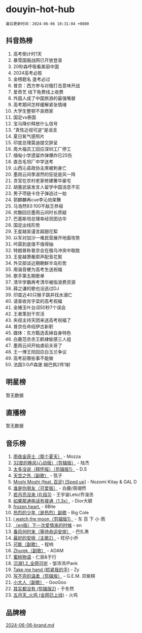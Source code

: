 # douyin-hot-hub

`最后更新时间：2024-06-06 10:31:04 +0800`

## 抖音热榜

1. 高考倒计时1天
1. 暴雪国服战网已开放登录
1. 20秒森呼吸看美丽中国
1. 2024高考必胜
1. 金榜题名 逢考必过
1. 普京：西方参与对俄打击意味开战
1. 爱奇艺 线下免费线上收费
1. 外国人成了中国旅游的最强嘴替
1. 高考期间怎样缓解紧张情绪
1. 大学生整顿不良商家
1. 国足vs泰国
1. 宝马降价释放什么信号
1. “真性近视可逆”是谣言
1. 夏日氧气感照片
1. 印度总理莫迪提交辞呈
1. 周大福员工回应深圳工厂停工
1. 缅甸小学遗留炸弹爆炸已25伤
1. 直击毛坦厂中学送考
1. 山西沁县政协主席被刺身亡
1. 墨雨云间季淑然的狂徒是风一阵
1. 贪官在农村老家修建奢华豪宅
1. 胡塞武装发言人留学中国消息不实
1. 男子项链卡住子弹逃过一劫
1. 郭麒麟再cue李沁劝架舞
1. 马浩然83:100不敌王恭祖
1. 优酷回应墨雨云间时长质疑
1. 巴基斯坦总理率经贸团访华
1. 国足出线形势
1. 王星越吴谨言超甜花絮
1. 以军对加沙一难民营展开地面攻势
1. 吟霖到底值不值得抽
1. 特朗普称普京会在俄乌冲突中取胜
1. 王星越萧蘅原声配音花絮
1. 外交部谈近期朝鲜半岛形势
1. 用谐音梗为高考生送祝福
1. 歌手第五期歌单
1. 清华学霸再考清华被指浪费资源
1. 薛之谦的歌也没逃过DJ
1. 印度近40只猴子跳井找水溺亡
1. 请查收肖宇梁的高考祝福
1. 金猪玉叶台词50秒7个误会
1. 王者策划干农活
1. 央视主持天团来送高考祝福了
1. 普京任命绍伊古新职
1. 媒体：东方甄选丢掉自身特色
1. 白鹿范丞丞王鹤棣偷感三人组
1. 墨雨云间开始虐前夫哥了
1. 王一博王阳回应白玉兰争议
1. 高考前哪些事不能做
1. 法国3:0卢森堡 姆巴佩2传1射

## 明星榜

暂无数据

## 直播榜

暂无数据

## 音乐榜

1. [雨夜金菲士（那个夏天）](https://sf6-cdn-tos.douyinstatic.com/obj/tos-cn-ve-2774/osPmPLDWQBBE2Z6bftCgYwkFaF4pEYEneXaZQs) - Mozza
1. [32度的晚风(心动版）（剪辑版）](https://sf6-cdn-tos.douyinstatic.com/obj/tos-cn-ve-2774/owNyabsyWdzUulxhoJfK8IBXgp0UMQAHpvGh2B) - 陆杰
1. [太多没说（释怀版）（剪辑版1）](https://sf3-cdn-tos.douyinstatic.com/obj/tos-cn-ve-2774/oEbKIiDC0BA8CJOQHYA6aeCVYeHgckHdntZSDj) - D.S
1. [天空之外（副歌）](https://sf27-cdn-tos.douyinstatic.com/obj/tos-cn-ve-2774/oAYn0BTp8jS8iSyZSHMUWAikyvAWI1c7aiJTr) - 弦子
1. [Moshi Moshi (feat. 百足) [Sped up]](https://sf3-cdn-tos.douyinstatic.com/obj/tos-cn-ve-2774/ocCPFQcXJLeroaIdQLIGAoeeYM3OAUYGDguHXz) - Nozomi Kitay & GAL D
1. [谁是你朋友（可爱版）](https://sf3-cdn-tos.douyinstatic.com/obj/tos-cn-ve-2774/owKjggBwGZexYCjVAIeEFURf1LJTjMDaK6AzKN) - 白鹿/周翊然
1. [若月亮没来 (片段3)](https://sf27-cdn-tos.douyinstatic.com/obj/tos-cn-ve-2774/okfyEUsGW1B1ovJi5JiN9IjvAT2lMwA054GoEB) - 王宇宙Leto/乔浚丞
1. [如果那通电话有接通（1.3x）](https://sf3-cdn-tos.douyinstatic.com/obj/tos-cn-ve-2774/ocJeJKhUhAJG8EYZiEFfGFAPkD3beMQ5mwDv1e) - Dior大颖
1. [frozen heart.](https://sf6-cdn-tos.douyinstatic.com/obj/tos-cn-ve-2774/oIIWJfyjIACZA9zQMtnJ6hQQhFC4vhCupoRBsO) - 8Bite
1. [热烈的少年（是热烈）副歌](https://sf3-cdn-tos.douyinstatic.com/obj/tos-cn-ve-2774/owVNI0CLDAUMtSz6TEYvfFBFL4UDFFhLfgK8fa) - Big Cole
1. [i watch the moon（剪辑版1）](https://sf5-hl-cdn-tos.douyinstatic.com/obj/tos-cn-ve-2774/o0I9mSChzHZANMJIEBfkCQzzg6N5WAcVtqft9P) - 东 百 下 小 雨
1. [（en版）下一次爱情来的时候](https://sf5-hl-cdn-tos.douyinstatic.com/obj/tos-cn-ve-2774/owZIscFWHUMFAbrAisiax4ioKVNAKH9jYvbBk) - en
1. [春风何时来（等待命运安排）](https://sf27-cdn-tos.douyinstatic.com/obj/tos-cn-ve-2774/oICBNbD3gelMfB4WgiD1KI2jQtXZE2FgHLwtsl) - 巴扎黑
1. [最好的安排（主歌2）](https://sf5-hl-cdn-tos.douyinstatic.com/obj/tos-cn-ve-2774/oMMZX1DuHpMwgoDztBmZswgQnbCeeANZxBHkFY) - 旺仔小乔
1. [可能（副歌）](https://sf5-hl-cdn-tos.douyinstatic.com/obj/tos-cn-ve-2774/cde1731888894259b333569393c2fb51) - 程响
1. [Zhurek（副歌）](https://sf5-hl-cdn-tos.douyinstatic.com/obj/tos-cn-ve-2774/ooQm8FBZQDlf0btEYgVpCcSCQfrdJGBEKZYBGS) - ADAM
1. [蜜桃物语](https://sf3-cdn-tos.douyinstatic.com/obj/tos-cn-ve-2774/oIhOSCZtIACtYU4XQkngiW9kCBfVD1Fz9IYeqL) - 仁辰&于行
1. [沉溺1.2_全网可听](https://sf3-cdn-tos.douyinstatic.com/obj/tos-cn-ve-2774/ok2QoiBqsWAX9McZmWiI9gAB0EzwD4Xj6yfmtH) - 邹沛沛/Pank
1. [Take me hand (抓紧我的手)](https://sf5-hl-cdn-tos.douyinstatic.com/obj/tos-cn-ve-2774/os8GB2fDQQmJZTmtomg0gHX5fBACiEgcFgEKYg) - Zy
1. [写不完的温柔（剪辑版）](https://sf3-cdn-tos.douyinstatic.com/obj/tos-cn-ve-2774/oYBzzZQJ233GfwkemJJffAIWgeIYrjZfWhHTcG) - G.E.M. 邓紫棋
1. [小大人（副歌）](https://sf5-hl-cdn-tos.douyinstatic.com/obj/tos-cn-ve-2774/oIhaDwehWhLFsVIG7QIICLLazDNGJAGg5geeb4) - GooGoo
1. [其实都没有 (剪辑版2)](https://sf5-hl-cdn-tos.douyinstatic.com/obj/tos-cn-ve-2774/oEBNQenHZtBhxYjGgUDQk0BCHTigQafgFlbQ7k) - 于冬然
1. [五月天_火鸡 (全网已上线)](https://sf5-hl-cdn-tos.douyinstatic.com/obj/tos-cn-ve-2774/oEtOMSQZstjlJ4nfBEgeqN29IbWjkmDBrFtF2C) - 火鸡

## 品牌榜

[2024-06-06-brand.md](2024-06-06-brand.md)
